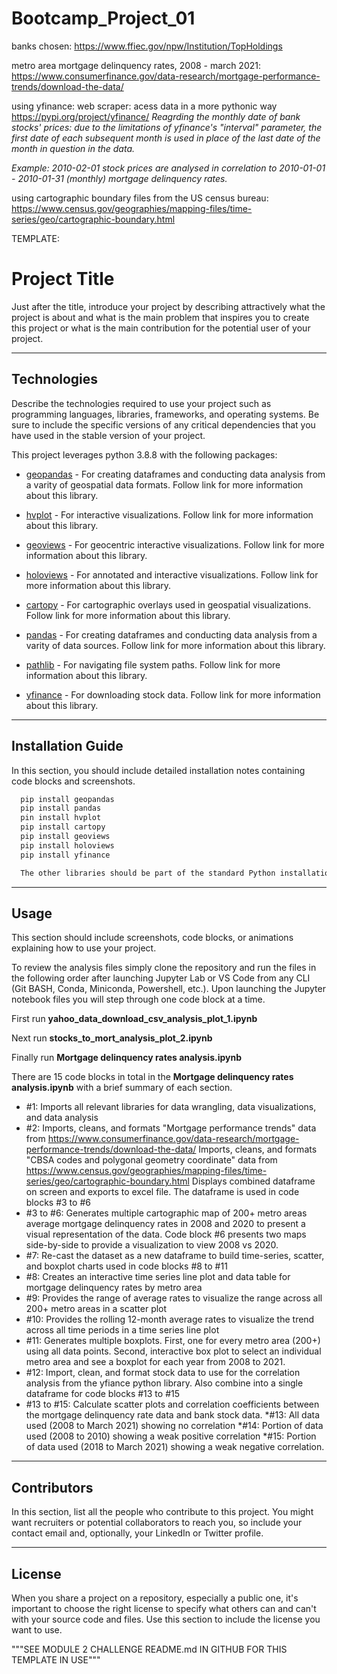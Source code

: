 # Bootcamp_Project_01

banks chosen:
https://www.ffiec.gov/npw/Institution/TopHoldings

metro area mortgage delinquency rates, 2008 - march 2021:
https://www.consumerfinance.gov/data-research/mortgage-performance-trends/download-the-data/

using yfinance:
web scraper: acess data in a more pythonic way
https://pypi.org/project/yfinance/
*Reagrding the monthly date of bank stocks' prices: due to the limitations of yfinance's "interval" parameter, the first date of each subsequent month is used in place of the last date of the month in question in the data.*

*Example: 2010-02-01 stock prices are analysed in correlation to 2010-01-01 - 2010-01-31 (monthly) mortgage delinquency rates.*

using cartographic boundary files from the US census bureau:
https://www.census.gov/geographies/mapping-files/time-series/geo/cartographic-boundary.html


TEMPLATE:

# Project Title

Just after the title, introduce your project by describing attractively what the project is about and what is the main problem that inspires you to create this project or what is the main contribution for the potential user of your project.

---

## Technologies

Describe the technologies required to use your project such as programming languages, libraries, frameworks, and operating systems. Be sure to include the specific versions of any critical dependencies that you have used in the stable version of your project.

This project leverages python 3.8.8 with the following packages:

* [geopandas](https://geopandas.org/getting_started/install.html) - For creating dataframes and conducting data analysis from a varity of geospatial data formats. Follow link for more information about this library.

* [hvplot](https://hvplot.holoviz.org/) - For interactive visualizations. Follow link for more information about this library.

* [geoviews](https://geoviews.org/) - For geocentric interactive visualizations. Follow link for more information about this library.

* [holoviews](https://holoviews.org/) - For annotated and interactive visualizations. Follow link for more information about this library.

* [cartopy](https://scitools.org.uk/cartopy/docs/latest/) - For cartographic overlays used in geospatial visualizations. Follow link for more information about this library.

* [pandas](https://pandas.pydata.org/) - For creating dataframes and conducting data analysis from a varity of data sources. Follow link for more information about this library.

* [pathlib](https://docs.python.org/3.8/library/pathlib.html) - For navigating file system paths. Follow link for more information about this library.

* [yfinance](https://github.com/ranaroussi/yfinance) - For downloading stock data. Follow link for more information about this library.

---

## Installation Guide

In this section, you should include detailed installation notes containing code blocks and screenshots.

```python
  pip install geopandas
  pip install pandas
  pin install hvplot
  pip install cartopy
  pip install geoviews
  pip install holoviews
  pip install yfinance 

  The other libraries should be part of the standard Python installation. 
```

---

## Usage

This section should include screenshots, code blocks, or animations explaining how to use your project.

To review the analysis files simply clone the repository and run the files in the following order after launching Jupyter Lab or VS Code from any CLI (Git BASH, Conda, Miniconda, Powershell, etc.). Upon launching the Jupyter notebook files you will step through one code block at a time. 

First run **yahoo_data_download_csv_analysis_plot_1.ipynb**




Next run **stocks_to_mort_analysis_plot_2.ipynb** 





Finally run **Mortgage delinquency rates analysis.ipynb**

There are 15 code blocks in total in the **Mortgage delinquency rates analysis.ipynb** with a brief summary of each section.

* #1: Imports all relevant libraries for data wrangling, data visualizations, and data analysis
* #2: Imports, cleans, and formats "Mortgage performance trends" data from https://www.consumerfinance.gov/data-research/mortgage-performance-trends/download-the-data/
    Imports, cleans, and formats "CBSA codes and polygonal geometry coordinate" data from https://www.census.gov/geographies/mapping-files/time-series/geo/cartographic-boundary.html
    Displays combined dataframe on screen and exports to excel file. The dataframe is used in code blocks #3 to #6
* #3 to #6: Generates multiple cartographic map of 200+ metro areas average mortgage delinquency rates in 2008 and 2020 to present a visual representation of the data. Code block #6 presents two maps side-by-side to provide a visualization to view 2008 vs 2020.
* #7: Re-cast the dataset as a new dataframe to build time-series, scatter, and boxplot charts used in code blocks #8 to #11
* #8: Creates an interactive time series line plot and data table for mortgage delinquency rates by metro area  
* #9: Provides the range of average rates to visualize the range across all 200+ metro areas in a scatter plot
* #10: Provides the rolling 12-month average rates to visualize the trend across all time periods in a time series line plot
* #11: Generates multiple boxplots. First, one for every metro area (200+) using all data points. Second, interactive box plot to select an individual metro area and see a boxplot for each year from 2008 to 2021.
* #12: Import, clean, and format stock data to use for the correlation analysis from the yfiance python library. Also combine into a single dataframe for code blocks #13 to #15
* #13 to #15: Calculate scatter plots and correlation coefficients between the mortgage delinquency rate data and bank stock data. 
    *#13: All data used (2008 to March 2021) showing no correlation
    *#14: Portion of data used (2008 to 2010) showing a weak positive correlation
    *#15: Portion of data used (2018 to March 2021) showing a weak negative correlation.

---

## Contributors

In this section, list all the people who contribute to this project. You might want recruiters or potential collaborators to reach you, so include your contact email and, optionally, your LinkedIn or Twitter profile.

---

## License

When you share a project on a repository, especially a public one, it's important to choose the right license to specify what others can and can't with your source code and files. Use this section to include the license you want to use.




"""SEE MODULE 2 CHALLENGE README.md IN GITHUB FOR THIS TEMPLATE IN USE"""
